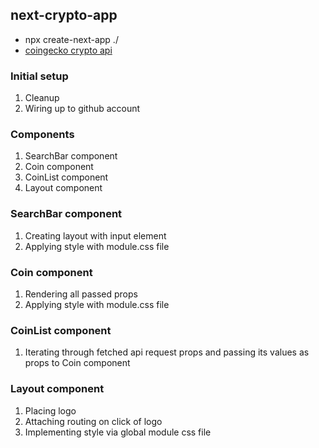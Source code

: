 ## next-crypto-app

- npx create-next-app ./
- [coingecko crypto api](https://api.coingecko.com/api/v3/coins/markets?vs_currency=usd&order=market_cap_desc&per_page=10&page=1&sparkline=false)

### Initial setup

1. Cleanup
2. Wiring up to github account

### Components

1. SearchBar component
2. Coin component
3. CoinList component
4. Layout component

### SearchBar component

1. Creating layout with input element
2. Applying style with module.css file

### Coin component

1. Rendering all passed props
2. Applying style with module.css file

### CoinList component

1. Iterating through fetched api request props and passing its values as props to Coin component

### Layout component

1. Placing logo
2. Attaching routing on click of logo
3. Implementing style via global module css file
